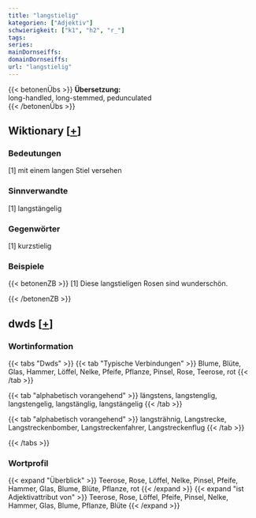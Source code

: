 ```yaml
---
title: "langstielig"
kategorien: ["Adjektiv"]
schwierigkeit: ["k1", "h2", "r_"]
tags:
series:
mainDornseiffs:
domainDornseiffs:
url: "langstielig"
---
```


{{< betonenÜbs >}}
**Übersetzung:**  
long-handled, long-stemmed, pedunculated  
{{< /betonenÜbs >}}

## Wiktionary [[+](https://de.wiktionary.org/wiki/langstielig)]

### Bedeutungen
[1] mit einem langen Stiel versehen  

### Sinnverwandte
[1] langstängelig  

### Gegenwörter
[1] kurzstielig  

### Beispiele
{{< betonenZB >}}
[1] Diese langstieligen Rosen sind wunderschön.  

{{< /betonenZB >}}


## dwds [[+](https://www.dwds.de/wb/langstielig)]

### Wortinformation
{{< tabs "Dwds" >}}
{{< tab "Typische Verbindungen" >}}
Blume, Blüte, Glas, Hammer, Löffel, Nelke, Pfeife, Pflanze, Pinsel, Rose, Teerose, rot
{{< /tab >}}

{{< tab "alphabetisch vorangehend" >}}
längstens, langstenglig, langstengelig, langstänglig, langstängelig
{{< /tab >}}

{{< tab "alphabetisch vorangehend" >}}
langsträhnig, Langstrecke, Langstreckenbomber, Langstreckenfahrer, Langstreckenflug
{{< /tab >}}

{{< /tabs >}}

### Wortprofil
{{< expand "Überblick" >}} Teerose, Rose, Löffel, Nelke, Pinsel, Pfeife, Hammer, Glas, Blume, Blüte, Pflanze, rot {{< /expand >}}
{{< expand "ist Adjektivattribut von" >}} Teerose, Rose, Löffel, Pfeife, Pinsel, Nelke, Hammer, Glas, Blume, Pflanze, Blüte {{< /expand >}}

